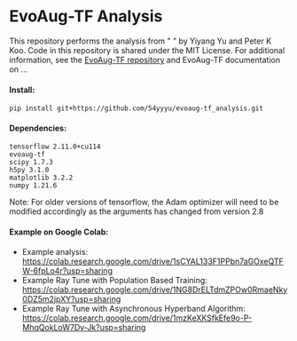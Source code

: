 # EvoAug-TF Analysis

This repository performs the analysis from "   " by Yiyang Yu and Peter K Koo. Code in this repository is shared under the MIT License. For additional information, see the [EvoAug-TF repository](https://github.com/54yyyu/evoaug-tf.git) and EvoAug-TF documentation on ...


#### Install:
```
pip install git+https://github.com/54yyyu/evoaug-tf_analysis.git
```

#### Dependencies:
```
tensorflow 2.11.0+cu114
evoaug-tf
scipy 1.7.3
h5py 3.1.0
matplotlib 3.2.2
numpy 1.21.6
```

Note: For older versions of tensorflow, the Adam optimizer will need to be modified accordingly as the arguments has changed from version 2.8

#### Example on Google Colab:


- Example analysis: https://colab.research.google.com/drive/1sCYAL133F1PPbn7aGOxeQTFW-6fpLo4r?usp=sharing
- Example Ray Tune with Population Based Training: https://colab.research.google.com/drive/1NG8DrELTdmZPOw0RmaeNky0DZ5m2jpXY?usp=sharing
- Example Ray Tune with Asynchronous Hyperband Algorithm: https://colab.research.google.com/drive/1mzKeXKSfkEfe9o-P-MhqQokLoW7Dv-Jk?usp=sharing
